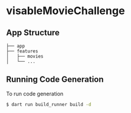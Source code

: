 # visableMovieChallenge

## App Structure

```
├── app
├── features
│   ├── movies
│   └── ...
```

## Running Code Generation

To run code generation

```sh
$ dart run build_runner build -d
```